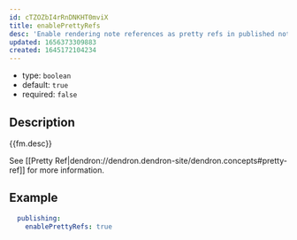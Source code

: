 ```yaml
---
id: cTZOZbI4rRnDNKHT0mviX
title: enablePrettyRefs
desc: 'Enable rendering note references as pretty refs in published notes.'
updated: 1656373309883
created: 1645172104234
---
```


- type: `boolean`
- default: `true` 
- required: `false`

## Description
{{fm.desc}}

See [[Pretty Ref|dendron://dendron.dendron-site/dendron.concepts#pretty-ref]] for more information.

## Example

```yml
  publishing:
    enablePrettyRefs: true
```
